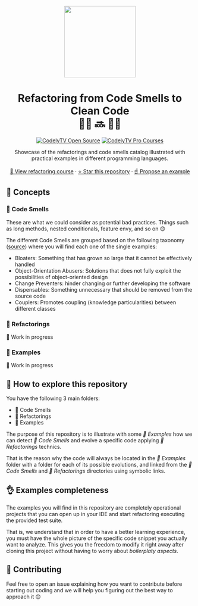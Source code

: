<p align="center">
  <a href="http://codely.tv">
    <img src="http://codely.tv/wp-content/uploads/2016/05/cropped-logo-codelyTV.png" width="192px" height="192px"/>
  </a>
</p>

<h1 align="center">
  Refactoring from Code Smells to Clean Code
  <br />
  🧼💩 🔜 🌈🦄
</h1>

<p align="center">
    <a href="https://github.com/CodelyTV"><img src="https://img.shields.io/badge/CodelyTV-OS-green.svg?style=flat-square" alt="CodelyTV Open Source"/></a>
    <a href="http://codely.tv/pro/cursos"><img src="https://img.shields.io/badge/CodelyTV-PRO-black.svg?style=flat-square" alt="CodelyTV Pro Courses"/></a>
</p>

<p align="center">
  Showcase of the refactorings and code smells catalog illustrated with practical examples in different programming languages.
  <br />
  <br />
  <a href="https://pro.codely.tv/library/refactoring-code-smells-clean-code-bloaters/">🎥 View refactoring course</a>
  ·
  <a href="https://github.com/CodelyTV/refactoring-code-smells/stargazers">⭐ Star this repository</a>
  ·
  <a href="https://github.com/CodelyTV/php-ddd-example/issues">☝️ Propose an example</a>
</p>

## 🧠 Concepts 

### 💩 Code Smells

These are what we could consider as potential bad practices. Things such as long methods, nested conditionals, feature envy, and so on 😊

The different Code Smells are grouped based on the following taxonomy ([source](http://mikamantyla.eu/BadCodeSmellsTaxonomy.html)) where you will find each one of the single examples:

* Bloaters: Something that has grown so large that it cannot be effectively handled
* Object-Orientation Abusers: Solutions that does not fully exploit the possibilities of object-oriented design
* Change Preventers: hinder changing or further developing the software
* Dispensables: Something unnecessary that should be removed from the source code
* Couplers: Promotes coupling (knowledge particularities) between different classes

### 🧼 Refactorings

👷‍ Work in progress

### 🌈 Examples

👷‍ Work in progress

## 🤯 How to explore this repository

You have the following 3 main folders:

* 💩 Code Smells
* 🧼 Refactorings
* 🌈 Examples

The purpose of this repository is to illustrate with some _🌈 Examples_ how we can detect _💩 Code Smells_ and evolve a specific code applying _🧼 Refactorings_ technics.

That is the reason why the code will always be located in the _🌈 Examples_ folder with a folder for each of its possible evolutions, and linked from the _💩 Code Smells_ and _🧼 Refactorings_ directories using symbolic links.

## 👌 Examples completeness

The examples you will find in this repository are completely operational projects that you can open up in your IDE and start refactoring executing the provided test suite.

That is, we understand that in order to have a better learning experience, you must have the whole picture of the specific code snippet you actually want to analyze. This gives you the freedom to modify it right away after cloning this project without having to worry about _boilerplaty aspects_.

## 🤝 Contributing

Feel free to open an issue explaining how you want to contribute before starting out coding and we will help you figuring out the best way to approach it 😊
